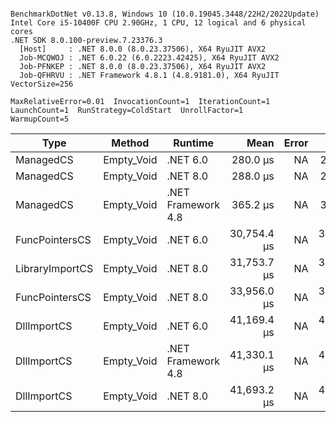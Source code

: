 ```

BenchmarkDotNet v0.13.8, Windows 10 (10.0.19045.3448/22H2/2022Update)
Intel Core i5-10400F CPU 2.90GHz, 1 CPU, 12 logical and 6 physical cores
.NET SDK 8.0.100-preview.7.23376.3
  [Host]     : .NET 8.0.0 (8.0.23.37506), X64 RyuJIT AVX2
  Job-MCQWOJ : .NET 6.0.22 (6.0.2223.42425), X64 RyuJIT AVX2
  Job-PFNKEP : .NET 8.0.0 (8.0.23.37506), X64 RyuJIT AVX2
  Job-QFHRVU : .NET Framework 4.8.1 (4.8.9181.0), X64 RyuJIT VectorSize=256

MaxRelativeError=0.01  InvocationCount=1  IterationCount=1  
LaunchCount=1  RunStrategy=ColdStart  UnrollFactor=1  
WarmupCount=5  

```
| Type            | Method     | Runtime            | Mean        | Error | Median      | Min         | Max         | Allocated |
|---------------- |----------- |------------------- |------------:|------:|------------:|------------:|------------:|----------:|
| ManagedCS       | Empty_Void | .NET 6.0           |    280.0 μs |    NA |    280.0 μs |    280.0 μs |    280.0 μs |     640 B |
| ManagedCS       | Empty_Void | .NET 8.0           |    288.0 μs |    NA |    288.0 μs |    288.0 μs |    288.0 μs |     400 B |
| ManagedCS       | Empty_Void | .NET Framework 4.8 |    365.2 μs |    NA |    365.2 μs |    365.2 μs |    365.2 μs |         - |
| FuncPointersCS  | Empty_Void | .NET 6.0           | 30,754.4 μs |    NA | 30,754.4 μs | 30,754.4 μs | 30,754.4 μs |     640 B |
| LibraryImportCS | Empty_Void | .NET 8.0           | 31,753.7 μs |    NA | 31,753.7 μs | 31,753.7 μs | 31,753.7 μs |     400 B |
| FuncPointersCS  | Empty_Void | .NET 8.0           | 33,956.0 μs |    NA | 33,956.0 μs | 33,956.0 μs | 33,956.0 μs |     400 B |
| DllImportCS     | Empty_Void | .NET 6.0           | 41,169.4 μs |    NA | 41,169.4 μs | 41,169.4 μs | 41,169.4 μs |     640 B |
| DllImportCS     | Empty_Void | .NET Framework 4.8 | 41,330.1 μs |    NA | 41,330.1 μs | 41,330.1 μs | 41,330.1 μs |         - |
| DllImportCS     | Empty_Void | .NET 8.0           | 41,693.2 μs |    NA | 41,693.2 μs | 41,693.2 μs | 41,693.2 μs |     400 B |
